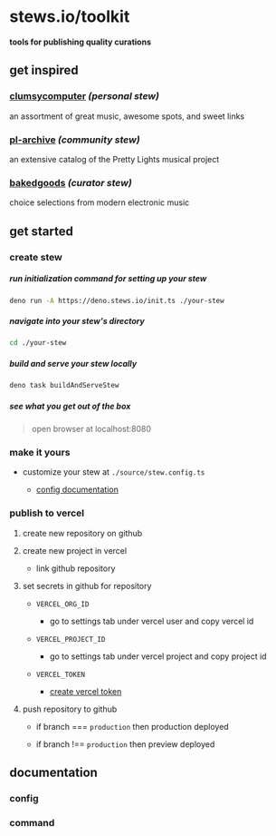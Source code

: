 # stews.io/toolkit

**tools for publishing quality curations**

## get inspired

### [clumsycomputer](https://www.clumsycomputer.stews.io) _(personal stew)_

an assortment of great music, awesome spots, and sweet links

### [pl-archive](https://www.prettylights.stews.io) _(community stew)_

an extensive catalog of the Pretty Lights musical project

### [bakedgoods](https://www.bakedgoods.stews.io) _(curator stew)_

choice selections from modern electronic music

## get started

### create stew

##### run initialization command for setting up your stew

```bash
deno run -A https://deno.stews.io/init.ts ./your-stew
```

##### navigate into your stew's directory

```bash
cd ./your-stew
```

##### build and serve your stew locally

```bash
deno task buildAndServeStew
```

##### see what you get out of the box

> open browser at localhost:8080

### make it yours

- customize your stew at `./source/stew.config.ts`

  - [config documentation](#config)

### publish to vercel

1. create new repository on github

2. create new project in vercel

   - link github repository

3. set secrets in github for repository

   - `VERCEL_ORG_ID`

     - go to settings tab under vercel user and copy vercel id

   - `VERCEL_PROJECT_ID`

     - go to settings tab under vercel project and copy project id

   - `VERCEL_TOKEN`

     - [create vercel token](https://vercel.com/account/tokens)

4. push repository to github

   - if branch === `production` then production deployed

   - if branch !== `production` then preview deployed

## documentation

### config

### command
